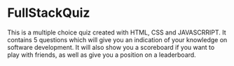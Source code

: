 # FullStackQuiz
This is a multiple choice quiz created with HTML, CSS and JAVASCRRIPT. It contains 5 questions which will give you an indication of your knowledge on software development. It will also show you a scoreboard if you want to play with friends, as well as give you a position on a leaderboard. 
